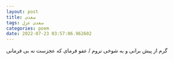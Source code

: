 ```yaml
---
layout: post
title: سعدی
tags: سعدی غزل
categories: poem
date: 2022-07-23 03:57:06.962602
---
```


گرم از پیش برانی و به شوخی نروم / عفو فرمای که عجزست نه بی فرمانی